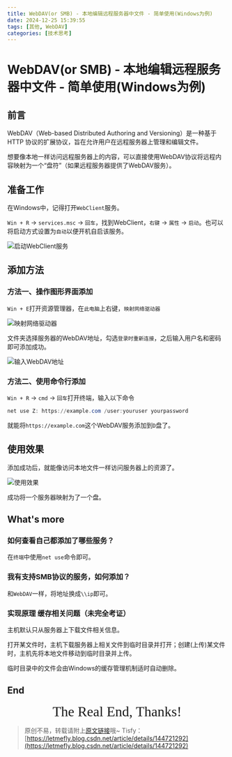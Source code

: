 ```yaml
---
title: WebDAV(or SMB) - 本地编辑远程服务器中文件 - 简单使用(Windows为例)
date: 2024-12-25 15:39:55
tags: [其他, WebDAV]
categories: [技术思考]
---
```


# WebDAV(or SMB) - 本地编辑远程服务器中文件 - 简单使用(Windows为例)

## 前言

WebDAV（Web-based Distributed Authoring and Versioning）是一种基于 HTTP 协议的扩展协议，旨在允许用户在远程服务器上管理和编辑文件。

想要像本地一样访问远程服务器上的内容，可以直接使用WebDAV协议将远程内容映射为一个“盘符”（如果远程服务器提供了WebDAV服务）。

## 准备工作

在Windows中，记得打开`WebClient`服务。

`Win + R` -> `services.msc` -> `回车`，找到WebClient，`右键` -> `属性` -> `启动`。也可以将启动方式设置为`自动`以便开机自启该服务。

![启动WebClient服务](https://cors.letmefly.xyz/https://i-blog.csdnimg.cn/direct/4383a87b9363439b837f8967677a8148.png)

## 添加方法

### 方法一、操作图形界面添加

`Win + E`打开资源管理器，在`此电脑`上右键，`映射网络驱动器`

![映射网络驱动器](https://cors.letmefly.xyz/https://i-blog.csdnimg.cn/direct/44400923e5394ff794b71b97ca8fe55d.png)

文件夹选择服务器的WebDAV地址，勾选`登录时重新连接`，之后输入用户名和密码即可添加成功。

![输入WebDAV地址](https://cors.letmefly.xyz/https://i-blog.csdnimg.cn/direct/d689665a07294e31843c23d9436e77cb.png)

### 方法二、使用命令行添加

`Win + R` -> `cmd` -> `回车`打开终端，输入以下命令

```powershell
net use Z: https://example.com /user:youruser yourpassword
```

就能将`https://example.com`这个WebDAV服务添加到`D`盘了。

## 使用效果

添加成功后，就能像访问本地文件一样访问服务器上的资源了。

![使用效果](https://cors.letmefly.xyz/https://i-blog.csdnimg.cn/direct/bb6acdd961bf42ea96a984dd88426031.png)

成功将一个服务器映射为了一个盘。

## What's more

### 如何查看自己都添加了哪些服务？

在`终端`中使用`net use`命令即可。

### 我有支持SMB协议的服务，如何添加？

和`WebDAV`一样，将地址换成`\\ip`即可。

### 实现原理 缓存相关问题（未完全考证）

主机默认只从服务器上下载文件相关信息。

打开某文件时，主机下载服务器上相关文件到临时目录并打开；创建(上传)某文件时，主机先将本地文件移动到临时目录并上传。

临时目录中的文件会由Windows的缓存管理机制适时自动删除。

## End

<center><font size="6px" face="Ink Free">The Real End, Thanks!</font></center>

> 原创不易，转载请附上[原文链接](https://blog.letmefly.xyz/2024/12/25/Other-WebDAV-SampleUsage_Windows/)哦~
> Tisfy：[https://letmefly.blog.csdn.net/article/details/144721292](https://letmefly.blog.csdn.net/article/details/144721292)